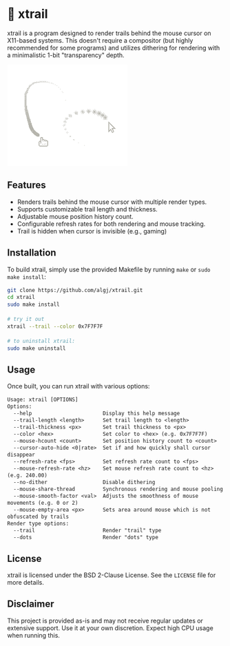 # 💫 xtrail

xtrail is a program designed to render trails behind the mouse cursor on X11-based systems. This doesn't require a compositor (but highly recommended for some programs) and utilizes dithering for rendering with a minimalistic 1-bit "transparency" depth.

![Preview of both trails](example.gif)

## Features

- Renders trails behind the mouse cursor with multiple render types.
- Supports customizable trail length and thickness.
- Adjustable mouse position history count.
- Configurable refresh rates for both rendering and mouse tracking.
- Trail is hidden when cursor is invisible (e.g., gaming)

## Installation

To build xtrail, simply use the provided Makefile by running `make` or `sudo make install`:
```sh
git clone https://github.com/algj/xtrail.git
cd xtrail
sudo make install

# try it out
xtrail --trail --color 0x7F7F7F

# to uninstall xtrail:
sudo make uninstall
```

## Usage

Once built, you can run xtrail with various options:

```
Usage: xtrail [OPTIONS]
Options:
  --help                       Display this help message
  --trail-length <length>      Set trail length to <length>
  --trail-thickness <px>       Set trail thickness to <px>
  --color <hex>                Set color to <hex> (e.g. 0x7F7F7F)
  --mouse-hcount <count>       Set position history count to <count>
  --cursor-auto-hide <0|rate>  Set if and how quickly shall cursor disappear
  --refresh-rate <fps>         Set refresh rate count to <fps>
  --mouse-refresh-rate <hz>    Set mouse refresh rate count to <hz> (e.g. 240.00)
  --no-dither                  Disable dithering
  --mouse-share-thread         Synchronous rendering and mouse pooling
  --mouse-smooth-factor <val>  Adjusts the smoothness of mouse movements (e.g. 0 or 2)
  --mouse-empty-area <px>      Sets area around mouse which is not obfuscated by trails
Render type options:
  --trail                      Render "trail" type
  --dots                       Render "dots" type
```

## License

xtrail is licensed under the BSD 2-Clause License. See the `LICENSE` file for more details.

## Disclaimer

This project is provided as-is and may not receive regular updates or extensive support. Use it at your own discretion. Expect high CPU usage when running this.
